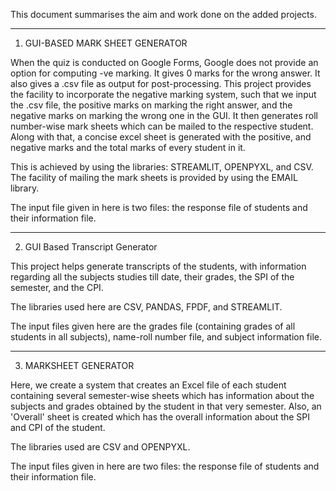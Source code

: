 This document summarises the aim and work done on the added projects.

___________________________________________________________________________________________________________________________________________________________

1. GUI-BASED MARK SHEET GENERATOR

When the quiz is conducted on Google Forms, Google does not provide an option for computing -ve marking. It gives 0 marks for the wrong answer. It also 
gives a .csv file as output for post-processing. This project provides the facility to incorporate the negative marking system, such that we input the
.csv file, the positive marks on marking the right answer, and the negative marks on marking the wrong one in the GUI. It then generates roll 
number-wise mark sheets which can be mailed to the respective student. Along with that, a concise excel sheet is generated with the positive, and negative 
marks and the total marks of every student in it. 

This is achieved by using the libraries: STREAMLIT, OPENPYXL, and CSV. The facility of mailing the mark sheets is provided by using the EMAIL library.

The input file given in here is two files: the response file of students and their information file.
___________________________________________________________________________________________________________________________________________________________

2. GUI Based Transcript Generator

This project helps generate transcripts of the students, with information regarding all the subjects studies till date, their grades, the SPI of the 
semester, and the CPI.

The libraries used here are CSV, PANDAS, FPDF, and STREAMLIT.

The input files given here are the grades file (containing grades of all students in all subjects), name-roll number file, and subject information file.
___________________________________________________________________________________________________________________________________________________________

3. MARKSHEET GENERATOR

Here, we create a system that creates an Excel file of each student containing several semester-wise sheets which has information about the subjects 
and grades obtained by the student in that very semester. Also, an 'Overall' sheet is created which has the overall information about the SPI and CPI of 
the student.

The libraries used are CSV and OPENPYXL.

The input files given in here are two files: the response file of students and their information file.

